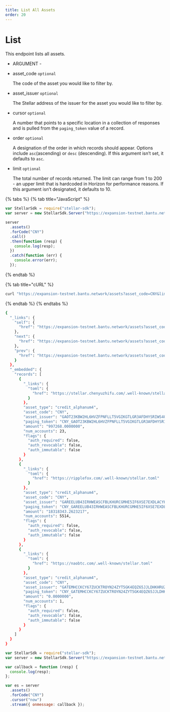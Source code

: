 ```yaml
---
title: List All Assets
order: 20
---
```


# List

This endpoint lists all assets.

 - ARGUMENT - 

* asset\_code `optional`

  The code of the asset you would like to filter by.

* asset\_issuer `optional`

  The Stellar address of the issuer for the asset you would like to filter by.

* cursor `optional`

  A number that points to a specific location in a collection of responses and is pulled from the `paging_token` value of a record.

* order `optional`

  A designation of the order in which records should appear. Options include `asc`\(ascending\) or `desc` \(descending\). If this argument isn’t set, it defaults to `asc`.

* limit `optional`

  The total number of records returned. The limit can range from 1 to 200 - an upper limit that is hardcoded in Horizon for performance reasons. If this argument isn’t designated, it defaults to 10.

{% tabs %}
{% tab title="JavaScript" %}
```javascript
var StellarSdk = require("stellar-sdk");
var server = new StellarSdk.Server("https://expansion-testnet.bantu.network");

server
  .assets()
  .forCode("CNY")
  .call()
  .then(function (resp) {
    console.log(resp);
  })
  .catch(function (err) {
    console.error(err);
  });
```
{% endtab %}

{% tab title="cURL" %}
```bash
curl "https://expansion-testnet.bantu.network/assets?asset_code=CNY&limit=3"
```
{% endtab %}
{% endtabs %}

```bash
{
  "_links": {
    "self": {
      "href": "https://expansion-testnet.bantu.network/assets?asset_code=CNY\u0026cursor=\u0026limit=3\u0026order=asc"
    },
    "next": {
      "href": "https://expansion-testnet.bantu.network/assets?asset_code=CNY\u0026cursor=CNY_GATEMHCCKCY67ZUCKTROYN24ZYT5GK4EQZ65JJLDHKHRUZI3EUEKMTCH_credit_alphanum4\u0026limit=3\u0026order=asc"
    },
    "prev": {
      "href": "https://expansion-testnet.bantu.network/assets?asset_code=CNY\u0026cursor=CNY_GAOT23KBW2HL6HVZFPNFLLT5VGIKGTLGR3AFDHYSRIWS4QKBYRPUW4N3_credit_alphanum4\u0026limit=3\u0026order=desc"
    }
  },
  "_embedded": {
    "records": [
      {
        "_links": {
          "toml": {
            "href": "https://stellar.chenyuzhifu.com/.well-known/stellar.toml"
          }
        },
        "asset_type": "credit_alphanum4",
        "asset_code": "CNY",
        "asset_issuer": "GAOT23KBW2HL6HVZFPNFLLT5VGIKGTLGR3AFDHYSRIWS4QKBYRPUW4N3",
        "paging_token": "CNY_GAOT23KBW2HL6HVZFPNFLLT5VGIKGTLGR3AFDHYSRIWS4QKBYRPUW4N3_credit_alphanum4",
        "amount": "997268.0000000",
        "num_accounts": 23,
        "flags": {
          "auth_required": false,
          "auth_revocable": false,
          "auth_immutable": false
        }
      },
      {
        "_links": {
          "toml": {
            "href": "https://ripplefox.com/.well-known/stellar.toml"
          }
        },
        "asset_type": "credit_alphanum4",
        "asset_code": "CNY",
        "asset_issuer": "GAREELUB43IRHWEASCFBLKHURCGMHE5IF6XSE7EXDLACYHGRHM43RFOX",
        "paging_token": "CNY_GAREELUB43IRHWEASCFBLKHURCGMHE5IF6XSE7EXDLACYHGRHM43RFOX_credit_alphanum4",
        "amount": "18318343.2623217",
        "num_accounts": 5514,
        "flags": {
          "auth_required": false,
          "auth_revocable": false,
          "auth_immutable": false
        }
      },
      {
        "_links": {
          "toml": {
            "href": "https://naobtc.com/.well-known/stellar.toml"
          }
        },
        "asset_type": "credit_alphanum4",
        "asset_code": "CNY",
        "asset_issuer": "GATEMHCCKCY67ZUCKTROYN24ZYT5GK4EQZ65JJLDHKHRUZI3EUEKMTCH",
        "paging_token": "CNY_GATEMHCCKCY67ZUCKTROYN24ZYT5GK4EQZ65JJLDHKHRUZI3EUEKMTCH_credit_alphanum4",
        "amount": "0.0000000",
        "num_accounts": 1,
        "flags": {
          "auth_required": false,
          "auth_revocable": false,
          "auth_immutable": false
        }
      }
    ]
  }
}
```

```javascript
var StellarSdk = require("stellar-sdk");
var server = new StellarSdk.Server("https://expansion-testnet.bantu.network");

var callback = function (resp) {
  console.log(resp);
};

var es = server
  .assets()
  .forCode("CNY")
  .cursor("now")
  .stream({ onmessage: callback });
```

